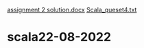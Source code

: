 [assignment 2 solution.docx](https://github.com/Deelip918/scala22-08-2022/files/9396694/assignment.2.solution.docx)
[Scala_queset4.txt](https://github.com/Deelip918/scala22-08-2022/files/9396695/Scala_queset4.txt)
# scala22-08-2022
